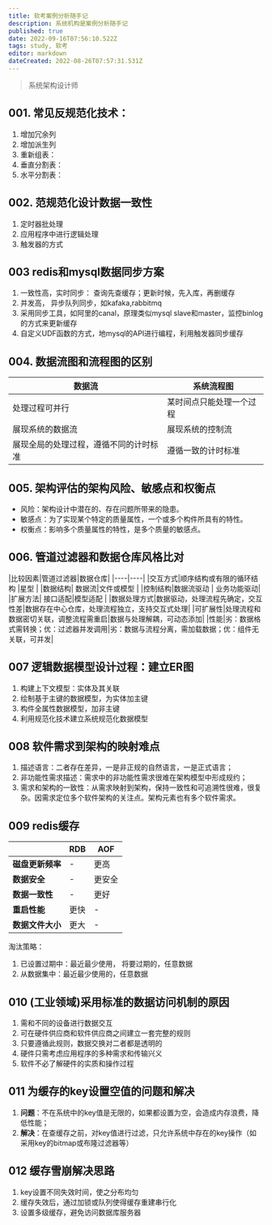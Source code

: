 ```yaml
---
title: 软考案例分析随手记
description: 系统机构是案例分析随手记
published: true
date: 2022-09-16T07:56:10.522Z
tags: study, 软考
editor: markdown
dateCreated: 2022-08-26T07:57:31.531Z
---
```


> 系统架构设计师
## 001. 常见反规范化技术：
1. 增加冗余列
2. 增加派生列
3. 重新组表：
4. 垂直分割表：
5. 水平分割表：

## 002. 范规范化设计数据一致性
1. 定时器批处理
2. 应用程序中进行逻辑处理
3. 触发器的方式

## 003 redis和mysql数据同步方案
1. 一致性高，实时同步： 查询先查缓存；更新时候，先入库，再删缓存
2. 并发高， 异步队列同步，如kafaka,rabbitmq
3. 采用同步工具，如阿里的canal，原理类似mysql slave和master，监控binlog的方式来更新缓存
4. 自定义UDF函数的方式，地mysql的API进行编程，利用触发器同步缓存

## 004. 数据流图和流程图的区别
|数据流|系统流程图|
|----|----|
|处理过程可并行| 某时间点只能处理一个过程|
|展现系统的数据流|展现系统的控制流|
|展现全局的处理过程，遵循不同的计时标准|遵循一致的计时标准|

## 005. 架构评估的架构风险、敏感点和权衡点
- 风险：架构设计中潜在的、存在问题所带来的隐患。
- 敏感点：为了实现某个特定的质量属性，一个或多个构件所具有的特性。
- 权衡点：影响多个质量属性的特性，是多个质量的敏感点。

## 006. 管道过滤器和数据仓库风格比对
|比较因素|管道过滤器|数据仓库|
|----|----|
|交互方式|顺序结构或有限的循环结构 |星型 |
|数据结构| 数据流|文件或模型 |
|控制结构|数据流驱动 | 业务功能驱动|
|扩展方法| 接口适配|模型适配 |
|数据处理方式|数据驱动，处理流程先确定，交互性差|数据存在中心仓库，处理流程独立，支持交互式处理|
|可扩展性|处理流程和数据密切关联，调整流程需重启|数据与处理解耦，可动态添加|
|性能|劣：数据格式需转换；优：过滤器并发调用|劣：数据与流程分离，需加载数据；优：组件无关联，可并发|

## 007 逻辑数据模型设计过程：建立ER图
1. 构建上下文模型：实体及其关联
2. 绘制基于主键的数据模型，为实体加主键
3. 构件全属性数据模型，加非主键
4. 利用规范化技术建立系统规范化数据模型

## 008 软件需求到架构的映射难点
1. 描述语言：二者存在差异，一是非正规的自然语言，一是正式语言；
2. 非功能性需求描述：需求中的非功能性需求很难在架构模型中形成规约；
3. 需求和架构的一致性：从需求映射到架构，保持一致性和可追溯性很难，很复杂。因需求定位多个软件架构的关注点。架构元素也有多个软件需求。

## 009 redis缓存
||RDB|AOF|
|---|---|---|
|**磁盘更新频率**|-|更高|
|**数据安全**|-|更安全|
|**数据一致性**|-|更好|
|**重启性能**|更快|-|
|**数据文件大小**|更大|-|

淘汰策略：
1. 已设置过期中：最近最少使用， 将要过期的，任意数据
2. 从数据集中：最近最少使用的，任意数据

## 010 (工业领域)采用标准的数据访问机制的原因
1. 需和不同的设备进行数据交互
2. 可在硬件供应商和软件供应商之间建立一套完整的规则
3. 只要遵循此规则，数据交换对二者都是透明的
4. 硬件只需考虑应用程序的多种需求和传输兴义
5. 软件不必了解硬件的实质和操作过程

## 011 为缓存的key设置空值的问题和解决
1. **问题**：不在系统中的key值是无限的，如果都设置为空，会造成内存浪费，降低性能；
2. **解决**：在查缓存之前，对key值进行过滤，只允许系统中存在的key操作（如采用key的bitmap或布隆过滤器等）

## 012 缓存雪崩解决思路
1. key设置不同失效时间，使之分布均匀
2. 缓存失效后，通过加锁或队列使得缓存重建串行化
3. 设置多级缓存，避免访问数据库服务器